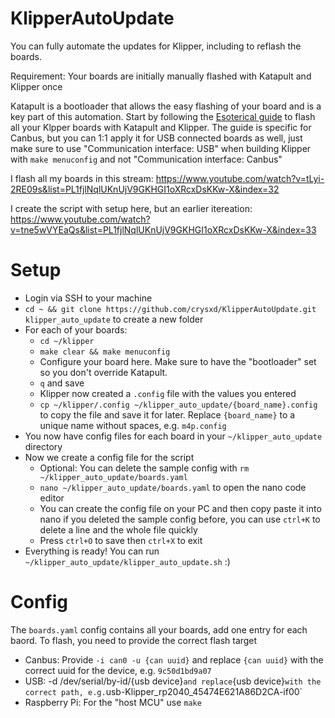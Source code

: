 # KlipperAutoUpdate
You can fully automate the updates for Klipper, including to reflash the boards.

Requirement: Your boards are initially manually flashed with Katapult and Klipper once

Katapult is a bootloader that allows the easy flashing of your board and is a key part of this automation. Start by following the [Esoterical guide](https://canbus.esoterical.online/mainboard_flashing.html) to flash all your Klpper boards with Katapult and Klipper. The guide is specific for Canbus, but you can 1:1 apply it for USB connected boards as well, 
just make sure to use "Communication interface: USB" when building Klipper with `make menuconfig` and not "Communication interface: Canbus"

I flash all my boards in this stream:
https://www.youtube.com/watch?v=tLyi-2RE09s&list=PL1fjlNqlUKnUjV9GKHGI1oXRcxDsKKw-X&index=32

I create the script with setup here, but an earlier itereation:
https://www.youtube.com/watch?v=tne5wVYEaQs&list=PL1fjlNqlUKnUjV9GKHGI1oXRcxDsKKw-X&index=33

# Setup

- Login via SSH to your machine
- `cd ~ && git clone https://github.com/crysxd/KlipperAutoUpdate.git klipper_auto_update` to create a new folder
- For each of your boards:
  - `cd ~/klipper`
  - `make clear && make menuconfig`
  - Configure your board here. Make sure to have the "bootloader" set so you don't override Katapult.
  - `q` and save
  - Klipper now created a `.config` file with the values you entered
  - `cp ~/klipper/.config ~/klipper_auto_update/{board_name}.config` to copy the file and save it for later. Replace `{board_name}` to a unique name without spaces, e.g. `m4p.config`
- You now have config files for each board in your `~/klipper_auto_update` directory
- Now we create a config file for the script
  - Optional: You can delete the sample config with `rm ~/klipper_auto_update/boards.yaml`
  - `nano ~/klipper_auto_update/boards.yaml` to open the nano code editor
  - You can create the config file on your PC and then copy paste it into nano if you deleted the sample config before, you can use `ctrl+K` to delete a line and the whole file quickly
  - Press `ctrl+O` to save then `ctrl+X` to exit
- Everything is ready! You can run `~/klipper_auto_update/klipper_auto_update.sh` :)

# Config
The `boards.yaml` config contains all your boards, add one entry for each baord.
To flash, you need to provide the correct flash target

- Canbus: Provide `-i can0 -u {can uuid}` and replace `{can uuid}` with the correct uuid for the device, e.g. `9c50d1bd9a07`
- USB: -d /dev/serial/by-id/{usb device}` and replace `{usb device}` with the correct path, e.g. `usb-Klipper_rp2040_45474E621A86D2CA-if00`
- Raspberry Pi: For the "host MCU" use `make`